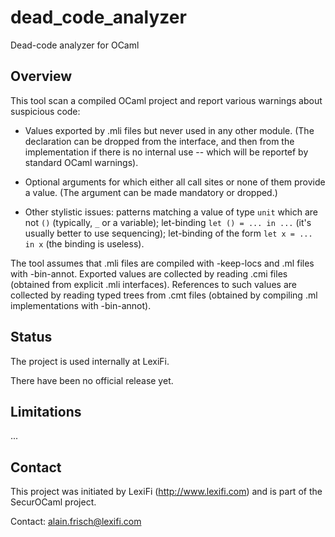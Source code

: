 # dead_code_analyzer
Dead-code analyzer for OCaml

## Overview

This tool scan a compiled OCaml project and report various warnings
about suspicious code:

 - Values exported by .mli files but never used in any other module.
   (The declaration can be dropped from the interface, and then from
   the implementation if there is no internal use -- which will be reportef
   by standard OCaml warnings).

 - Optional arguments for which either all call sites or none of them
   provide a value. (The argument can be made mandatory or dropped.)

 - Other stylistic issues:  patterns matching a value of type `unit`
   which are not `()` (typically, `_` or a variable);  let-binding
   `let () = ... in ...` (it's usually better to use sequencing);
   let-binding of the form `let x = ... in x` (the binding is useless).


The tool assumes that .mli files are compiled with -keep-locs and .ml
files with -bin-annot.  Exported values are collected by reading .cmi
files (obtained from explicit .mli interfaces).  References to such
values are collected by reading typed trees from .cmt files (obtained
by compiling .ml implementations with -bin-annot).

## Status

The project is used internally at LexiFi.

There have been no official release yet.


## Limitations

...


## Contact

This project was initiated by LexiFi (http://www.lexifi.com) and is part
of the SecurOCaml project.

Contact: alain.frisch@lexifi.com

